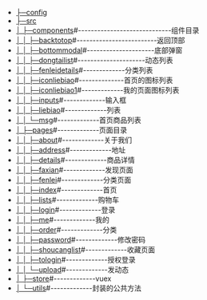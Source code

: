 - [├─config](#├─config)      
- [├─src](#├─src)
- [│  ├─components](#│--├─components)#-----------------------------组件目录
- [│  │  ├─backtotop](#│--│--├─backtotop)#-------------------------返回顶部
- [│  │  ├─bottommodal](#│--│--├─bottommodal)#---------------------底部弹窗
- [│  │  ├─dongtailist](#│--│--├─dongtailist)#---------------------动态列表
- [│  │  ├─fenleidetails](#│--│--├─fenleidetails)#-------------分类列表
- [│  │  ├─iconliebiao](#│--│--├─iconliebiao)#--------------首页的图标列表
- [│  │  ├─iconliebiao1](#│--│--├─iconliebiao1)#-------------我的页面图标列表
- [│  │  ├─inputs](#│--│--├─inputs)#-------------输入框
- [│  │  ├─liebiao](#│--│--├─liebiao)#-------------列表
- [│  │  └─msg](#│--│--└─msg)#-------------首页商品列表
- [│  ├─pages](#│--├─pages)#-------------页面目录
- [│  │  ├─about](#│--│--├─about)#-------------关于我们
- [│  │  ├─address](#│--│--├─address)#-------------地址
- [│  │  ├─details](#│--│--├─details)#-------------商品详情
- [│  │  ├─faxian](#│--│--├─faxian)#-------------发现页面
- [│  │  ├─fenlei](#│--│--├─fenlei)#-------------分类页面
- [│  │  ├─index](#│--│--├─index)#-------------首页
- [│  │  ├─lists](#│--│--├─lists)#-------------购物车
- [│  │  ├─login](#│--│--├─login)#-------------登录
- [│  │  ├─me](#│--│--├─me)#-------------我的
- [│  │  ├─order](#│--│--├─order)#-------------分类
- [│  │  ├─password](#│--│--├─password)#-------------修改密码
- [│  │  ├─shoucanglist](#│--│--├─shoucanglist)#-------------收藏页面
- [│  │  ├─tologin](#│--│--├─tologin)#-------------授权登录
- [│  │  └─upload](#│--│--└─upload)#-------------发动态
- [│  ├─store](#│--├─store)#-------------vuex
- [│  └─utils](#│--└─utils)#-------------封装的公共方法

